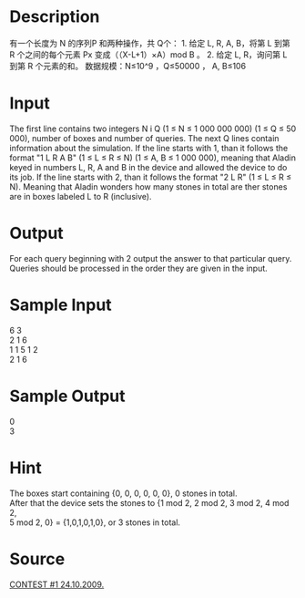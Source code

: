 
# Description

<div class="content">有一个长度为 N 的序列P 和两种操作，共 Q个： 
1.  给定 L, R, A, B，将第 L 到第 R 个之间的每个元素 Px 变成（（X-L+1）×A）mod B  。  
2.  给定 L, R，询问第 L 到第 R 个元素的和。 
数据规模：N≤10^9  ，Q≤50000  ，  A, B≤106
 </div>

# Input

<div class="content">The first line contains two integers N i Q (1 ≤ N ≤ 1 000 000 000) (1 ≤ Q ≤ 50 
000), number of boxes and number of queries.
The next Q lines contain information about the simulation.
If the line starts with 1, than it follows the format &#34;1 L R A B&#34; (1 ≤ L ≤ R ≤ N) (1 
≤ A, B ≤ 1 000 000), meaning that Aladin keyed in numbers L, R, A and B in the 
device and allowed the device to do its job.
If the line starts with 2, than it follows the format &#34;2 L R&#34; (1 ≤ L ≤ R ≤ N). 
Meaning that Aladin wonders how many stones in total are ther stones are in 
boxes labeled L to R (inclusive).</div>

# Output

<div class="content">For each query beginning with 2 output the answer to that particular query. 
Queries should be processed in the order they are given in the input.</div>

# Sample Input

<div class="content"><span class="sampledata">6 3<br/>
2 1 6<br/>
1 1 5 1 2<br/>
2 1 6<br/>
</span></div>

# Sample Output

<div class="content"><span class="sampledata">0<br/>
3</span></div>

# Hint

<div class="content"><p>The boxes start containing {0, 0, 0, 0, 0, 0}, 0 stones in total. <br/>
After that the device sets the stones to {1 mod 2, 2 mod 2, 3 mod 2, 4 mod 2, <br/>
5 mod 2, 0} = {1,0,1,0,1,0}, or 3 stones in total.</p></div>

# Source

<div class="content"><p><a href="problemset.php?search=CONTEST #1 24.10.2009.">CONTEST #1 24.10.2009.</a></p></div>

